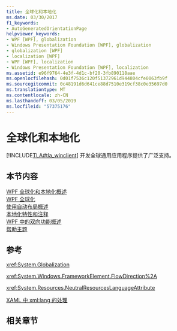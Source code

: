 ```yaml
---
title: 全球化和本地化
ms.date: 03/30/2017
f1_keywords:
- AutoGeneratedOrientationPage
helpviewer_keywords:
- WPF [WPF], globalization
- Windows Presentation Foundation [WPF], globalization
- globalization [WPF]
- localization [WPF]
- WPF [WPF], localization
- Windows Presentation Foundation [WPF], localization
ms.assetid: e96f9764-4e3f-4d1c-bf20-3fb890118aae
ms.openlocfilehash: 0d01f7536c120f51372961d944804cfe0063fb9f
ms.sourcegitcommit: 0c48191d6d641ce88d7510e319cf38c0e35697d0
ms.translationtype: MT
ms.contentlocale: zh-CN
ms.lasthandoff: 03/05/2019
ms.locfileid: "57375176"
---
```

# <a name="globalization-and-localization"></a>全球化和本地化
[!INCLUDE[TLA#tla_winclient](../../../../includes/tlasharptla-winclient-md.md)] 开发全球通用应用程序提供了广泛支持。  
  
## <a name="in-this-section"></a>本节内容  
 [WPF 全球化和本地化概述](wpf-globalization-and-localization-overview.md)  
 [WPF 全球化](globalization-for-wpf.md)  
 [使用自动布局概述](use-automatic-layout-overview.md)  
 [本地化特性和注释](localization-attributes-and-comments.md)  
 [WPF 中的双向功能概述](bidirectional-features-in-wpf-overview.md)  
 [帮助主题](globalization-and-localization-how-to-topics.md)  
  
## <a name="reference"></a>参考  
 <xref:System.Globalization>  
  
 <xref:System.Windows.FrameworkElement.FlowDirection%2A>  
  
 <xref:System.Resources.NeutralResourcesLanguageAttribute>  
  
 [XAML 中 xml:lang 的处理](../../xaml-services/xml-lang-handling-in-xaml.md)  
  
## <a name="related-sections"></a>相关章节
